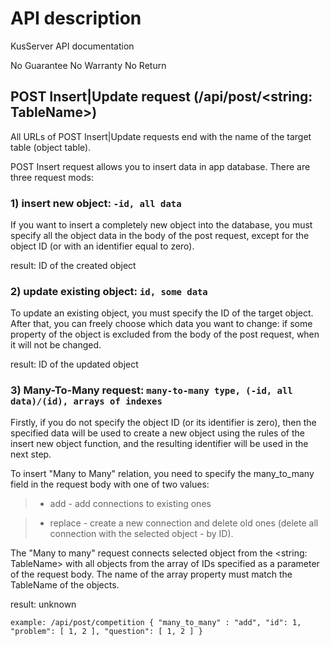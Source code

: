 # API description

KusServer API documentation

No Guarantee No Warranty No Return

## POST Insert|Update request (/api/post/<string: TableName>)

All URLs of POST Insert|Update requests end with the name of the target table (object table).

POST Insert request allows you to insert data in app database. There are three request mods:

### 1) insert new object: `-id, all data`

If you want to insert a completely new object into the database, you must specify all the object data 
in the body of the post request, except for the object ID (or with an identifier equal to zero).

result: ID of the created object

### 2) update existing object: `id, some data`

To update an existing object, you must specify the ID of the target object. 
After that, you can freely choose which data you want to change: 
if some property of the object is excluded from the body of the post request, when it will not be changed.

result: ID of the updated object

### 3) Many-To-Many request: `many-to-many type, (-id, all data)/(id), arrays of indexes`

Firstly, if you do not specify the object ID (or its identifier is zero), 
then the specified data will be used to create a new object using the rules of the insert new object function, 
and the resulting identifier will be used in the next step.

To insert "Many to Many" relation, you need to specify 
the many_to_many field in the request body with one of two values:

> - add - add connections to existing ones 

> - replace - create a new connection and delete old ones (delete all connection with the selected object - by ID).

The "Many to many" request connects selected object from the <string: TableName> 
with all objects from the array of IDs specified as a parameter of the request body. 
The name of the array property must match the TableName of the objects.

result: unknown

`example:
/api/post/competition
{
    "many_to_many" : "add",
    "id": 1,
    "problem": [
        1,
        2
    ],
	"question": [
        1,
        2
    ]
}`
